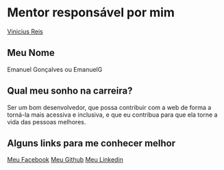 # Mentor responsável por mim

[Vinicius Reis](/mentores/perfis/vinicius_reis.md)

## Meu Nome

Emanuel Gonçalves ou EmanuelG

## Qual meu sonho na carreira?

Ser um bom desenvolvedor, que possa contribuir com a web de forma a torná-la mais acessiva e inclusiva, e que eu contribua para que ela torne a vida das pessoas melhores.

## Alguns links para me conhecer melhor

[Meu Facebook](https://www.facebook.com/emanuelgdev)
[Meu Github](https://github.com/emanuelgsouza)
[Meu Linkedin](https://br.linkedin.com/in/emanuelgsouza)
